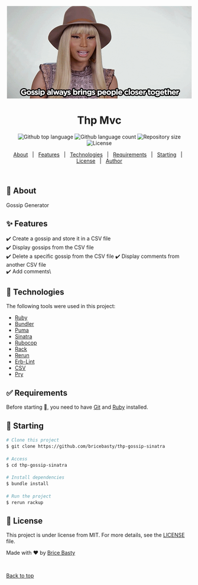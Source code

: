 <div align="center" id="top"> 
  <img src="gossip.gif" alt="Thp Morpion" />
</div>

<h1 align="center">Thp Mvc</h1>

<p align="center">
  <img alt="Github top language" src="https://img.shields.io/github/languages/top/bricebasty/thp-gossip-sinatra?color=56BEB8">

  <img alt="Github language count" src="https://img.shields.io/github/languages/count/bricebasty/thp-gossip-sinatra?color=56BEB8">

  <img alt="Repository size" src="https://img.shields.io/github/repo-size/bricebasty/thp-gossip-sinatra?color=56BEB8">

  <img alt="License" src="https://img.shields.io/github/license/bricebasty/thp-gossip-sinatra?color=56BEB8">
</p>

<p align="center">
  <a href="#-about">About</a>   |   
  <a href="#-features">Features</a>   |  
  <a href="#-technologies">Technologies</a>   |  
  <a href="#-requirements">Requirements</a>   |  
  <a href="#-starting">Starting</a>   |  
  <a href="#-license">License</a>   |  
  <a href="https://github.com/bricebasty" target="_blank">Author</a>
</p>

<br>

## :dart: About

Gossip Generator

## :sparkles: Features

:heavy_check_mark: Create a gossip and store it in a CSV file\
:heavy_check_mark: Display gossips from the CSV file\
:heavy_check_mark: Delete a specific gossip from the CSV file
:heavy_check_mark: Display comments from another CSV file\
:heavy_check_mark: Add comments\

## :rocket: Technologies

The following tools were used in this project:

- [Ruby](https://www.ruby-lang.org/en/)
- [Bundler](https://bundler.io/)
- [Puma](https://github.com/puma/puma)
- [Sinatra](https://github.com/sinatra/sinatra)
- [Rubocop](https://github.com/rubocop/rubocop)
- [Rack](https://github.com/rack/rack)
- [Rerun](https://github.com/alexch/rerun)
- [Erb-Lint](https://github.com/Shopify/erb-lint)
- [CSV](https://github.com/ruby/csv)
- [Pry](https://github.com/pry/pry)

## :white_check_mark: Requirements

Before starting :checkered_flag:, you need to have [Git](https://git-scm.com) and [Ruby](https://www.ruby-lang.org/en/) installed.

## :checkered_flag: Starting

```bash
# Clone this project
$ git clone https://github.com/bricebasty/thp-gossip-sinatra

# Access
$ cd thp-gossip-sinatra

# Install dependencies
$ bundle install

# Run the project
$ rerun rackup
```

## :memo: License

This project is under license from MIT. For more details, see the [LICENSE](LICENSE.md) file.

Made with :heart: by <a href="https://github.com/bricebasty" target="_blank">Brice Basty</a>

&#xa0;

<a href="#top">Back to top</a>

